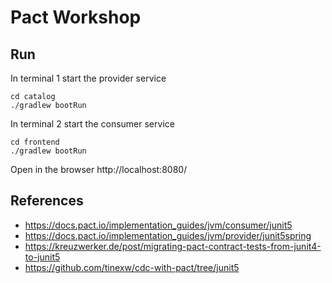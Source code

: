 # Pact Workshop

## Run
In terminal 1 start the provider service
```
cd catalog
./gradlew bootRun
```

In terminal 2 start the consumer service
```
cd frontend
./gradlew bootRun
```

Open in the browser http://localhost:8080/

## References
- https://docs.pact.io/implementation_guides/jvm/consumer/junit5
- https://docs.pact.io/implementation_guides/jvm/provider/junit5spring
- https://kreuzwerker.de/post/migrating-pact-contract-tests-from-junit4-to-junit5
- https://github.com/tinexw/cdc-with-pact/tree/junit5

